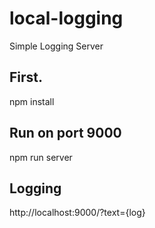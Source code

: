 # local-logging
Simple Logging Server


## First.

npm install



## Run on port 9000

npm run server



## Logging

http://localhost:9000/?text={log}


